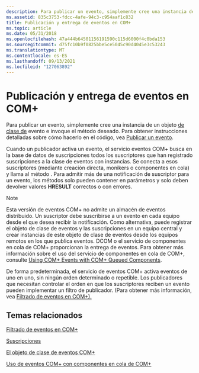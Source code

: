 ```yaml
---
description: Para publicar un evento, simplemente cree una instancia de un objeto de clase de evento e invoque el método deseado. Para obtener instrucciones detalladas sobre cómo hacerlo en el código, vea Publicación de un evento.
ms.assetid: 835c3753-fdcc-4afe-94c3-c954aaf1c832
title: Publicación y entrega de eventos en COM+
ms.topic: article
ms.date: 05/31/2018
ms.openlocfilehash: 47a444b64501156191590c115d6000f4c0bda153
ms.sourcegitcommit: d75fc10b9f0825bbe5ce5045c90d4045e3c53243
ms.translationtype: MT
ms.contentlocale: es-ES
ms.lasthandoff: 09/13/2021
ms.locfileid: "127063892"
---
```

# <a name="publishing-and-delivering-events-in-com"></a>Publicación y entrega de eventos en COM+

Para publicar un evento, simplemente cree una instancia de un objeto [de clase de](the-com--event-class-object.md) evento e invoque el método deseado. Para obtener instrucciones detalladas sobre cómo hacerlo en el código, vea [Publicar un evento](publishing-an-event.md).

Cuando un publicador activa un evento, el servicio eventos COM+ busca en la base de datos de suscripciones todos los suscriptores que han registrado suscripciones a la clase de eventos con instancias. Se conecta a esos suscriptores (mediante creación directa, monikers o componentes en cola) y llama al método . Para admitir más de una notificación de suscriptor para un evento, los métodos solo pueden contener en parámetros y solo deben devolver valores **HRESULT** correctos o con errores.

> [!Note]  
> Esta versión de eventos COM+ no admite un almacén de eventos distribuido. Un suscriptor debe suscribirse a un evento en cada equipo desde el que desea recibir la notificación. Como alternativa, puede registrar el objeto de clase de eventos y las suscripciones en un equipo central y crear instancias de este objeto de clase de eventos desde los equipos remotos en los que publica eventos. DCOM o el servicio de componentes en cola de COM+ proporcionan la entrega de eventos. Para obtener más información sobre el uso del servicio de componentes en cola de COM+, consulte [Using COM+ Events with COM+ Queued Components](using-com--events-with-com--queued-components.md).

 

De forma predeterminada, el servicio de eventos COM+ activa eventos de uno en uno, sin ningún orden determinado o repetible. Los publicadores que necesitan controlar el orden en que los suscriptores reciben un evento pueden implementar un filtro de publicador. (Para obtener más información, vea [Filtrado de eventos en COM+).](filtering-events-in-com-.md)

## <a name="related-topics"></a>Temas relacionados

<dl> <dt>

[Filtrado de eventos en COM+](filtering-events-in-com-.md)
</dt> <dt>

[Suscripciones](subscriptions.md)
</dt> <dt>

[El objeto de clase de eventos COM+](the-com--event-class-object.md)
</dt> <dt>

[Uso de eventos COM+ con componentes en cola de COM+](using-com--events-with-com--queued-components.md)
</dt> </dl>

 

 



